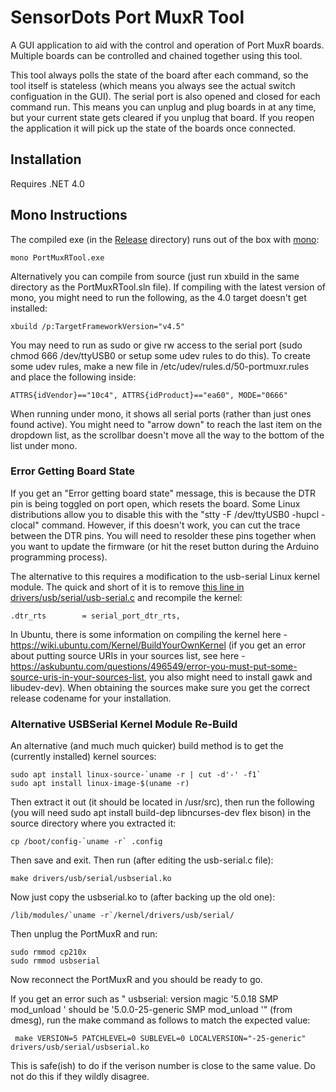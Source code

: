 # SensorDots Port MuxR Tool

A GUI application to aid with the control and operation of Port MuxR boards. Multiple boards can be controlled and chained together using this tool.

This tool always polls the state of the board after each command, so the tool itself is stateless (which means you always see the actual switch configuation in the GUI). The serial port is also opened and closed for each command run. This means you can unplug and plug boards in at any time, but your current state gets cleared if you unplug that board. If you reopen the application it will pick up the state of the boards once connected.

## Installation

Requires .NET 4.0

## Mono Instructions

The compiled exe (in the [Release](https://github.com/SensorDots/PortMuxRTool/tree/master/PortMuxRTool/bin/Release) directory) runs out of the box with [mono](https://www.mono-project.com/):
```
mono PortMuxRTool.exe
```
Alternatively you can compile from source (just run xbuild in the same directory as the PortMuxRTool.sln file). If compiling with the latest version of mono, you might need to run the following, as the 4.0 target doesn't get installed:
```
xbuild /p:TargetFrameworkVersion="v4.5"
```
You may need to run as sudo or give rw access to the serial port (sudo chmod 666 /dev/ttyUSB0 or setup some udev rules to do this). To create some udev rules, make a new file in /etc/udev/rules.d/50-portmuxr.rules and place the following inside:
```
ATTRS{idVendor}=="10c4", ATTRS{idProduct}=="ea60", MODE="0666"
```
When running under mono, it shows all serial ports (rather than just ones found active). You might need to "arrow down" to reach the last item on the dropdown list, as the scrollbar doesn't move all the way to the bottom of the list under mono.

### Error Getting Board State

If you get an "Error getting board state" message, this is because the DTR pin is being toggled on port open, which resets the board. Some Linux distributions allow you to disable this with the "stty -F /dev/ttyUSB0 -hupcl -clocal" command. However, if this doesn't work, you can cut the trace between the DTR pins. You will need to resolder these pins together when you want to update the firmware (or hit the reset button during the Arduino programming process).

The alternative to this requires a modification to the usb-serial Linux kernel module. The quick and short of it is to remove [this line in drivers/usb/serial/usb-serial.c](https://github.com/torvalds/linux/blob/fdb838efa31e1ed9a13ae6ad0b64e30fdbd00570/drivers/usb/serial/usb-serial.c#L709) and recompile the kernel:
```
.dtr_rts		= serial_port_dtr_rts,
```
In Ubuntu, there is some information on compiling the kernel here - https://wiki.ubuntu.com/Kernel/BuildYourOwnKernel (if you get an error about putting source URIs in your sources list, see here - https://askubuntu.com/questions/496549/error-you-must-put-some-source-uris-in-your-sources-list, you also might need to install gawk and libudev-dev). When obtaining the sources make sure you get the correct release codename for your installation.

### Alternative USBSerial Kernel Module Re-Build
An alternative (and much much quicker) build method is to get the (currently installed) kernel sources:
```
sudo apt install linux-source-`uname -r | cut -d'-' -f1` 
sudo apt install linux-image-$(uname -r)
```
Then extract it out (it should be located in /usr/src), then run the following (you will need sudo apt install build-dep libncurses-dev flex bison) in the source directory where you extracted it:

```
cp /boot/config-`uname -r` .config
```
Then save and exit. Then run (after editing the usb-serial.c file):
```
make drivers/usb/serial/usbserial.ko
```
Now just copy the usbserial.ko to (after backing up the old one):
```
/lib/modules/`uname -r`/kernel/drivers/usb/serial/
```
Then unplug the PortMuxR and run:
```
sudo rmmod cp210x
sudo rmmod usbserial
```
Now reconnect the PortMuxR and you should be ready to go.

If you get an error such as " usbserial: version magic '5.0.18 SMP mod_unload ' should be '5.0.0-25-generic SMP mod_unload '" (from dmesg), run the make command as follows to match the expected value:
```
 make VERSION=5 PATCHLEVEL=0 SUBLEVEL=0 LOCALVERSION="-25-generic" drivers/usb/serial/usbserial.ko
```
This is safe(ish) to do if the verison number is close to the same value. Do not do this if they wildly disagree.
